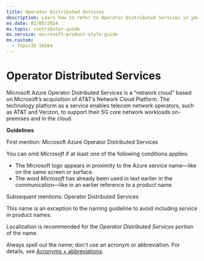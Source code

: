 ```yaml
---
title: Operator Distributed Services
description: Learn how to refer to Operator Distributed Services in your content.
ms.date: 02/05/2024
ms.topic: contributor-guide
ms.service: microsoft-product-style-guide
ms.custom:
  - TopicID 56564
---
```



# Operator Distributed Services

Microsoft Azure Operator Distributed Services is a “network cloud” based on Microsoft’s acquisition of AT&T’s Network Cloud Platform. The technology platform as a service enables telecom network operators, such as AT&T and Verizon, to support their 5G core network workloads on-premises and in the cloud.

**Guidelines**

First mention: Microsoft Azure Operator Distributed Services

You can omit *Microsoft* if at least one of the following conditions applies:

- The Microsoft logo appears in proximity to the Azure service name—like on the same screen or surface.
- The word *Microsoft* has already been used in text earlier in the communication—like in an earlier reference to a product name.

Subsequent mentions: Operator Distributed Services

This name is an exception to the naming guideline to avoid including *service* in product names.

Localization is recommended for the *Operator Distributed Services* portion of the name.

Always spell out the name; don't use an acronym or abbreviation. For details, see [Acronyms + abbreviations](~\acronyms-and-abbreviations.md).





